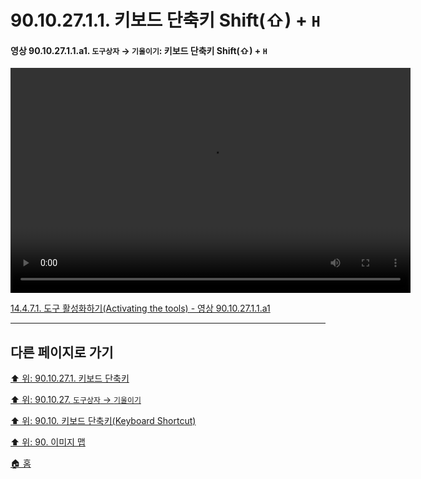 # 90.10.27.1.1. 키보드 단축키 Shift(⇧) + `H`

<a id="90-10-27-01-01-a1"></a>

#### 영상 90.10.27.1.1.a1. `도구상자` → `기울이기`: 키보드 단축키 Shift(⇧) + `H`
<video controls="controls" width="640" height="360" src="https://github.com/wonder13662/gimp/assets/15767104/1983506f-4d40-4c1d-b402-f8227392d104"></video>

[14.4.7.1. 도구 활성화하기(Activating the tools) - 영상 90.10.27.1.1.a1](./14-04-07-01-activating_the_tool.md#90-10-27-01-01-a1)

***

## 다른 페이지로 가기

[⬆️ 위: 90.10.27.1. 키보드 단축키](./90-10-27-01-00-keyboard_shortcut.md)

[⬆️ 위: 90.10.27. `도구상자` → `기울이기`](./90-10-27-00-tool_box-shear.md)

[⬆️ 위: 90.10. 키보드 단축키(Keyboard Shortcut)](./90-10-00-keyboard_shortcut.md)

[⬆️ 위: 90. 이미지 맵](./90-00-image-map.md)

[🏠 홈](./00-home.md)